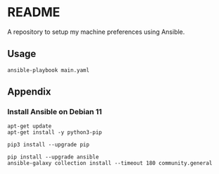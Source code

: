 # README
A repository to setup my machine preferences using Ansible.

## Usage
```
ansible-playbook main.yaml
```

## Appendix
### Install Ansible on Debian 11
```
apt-get update
apt-get install -y python3-pip

pip3 install --upgrade pip

pip install --upgrade ansible
ansible-galaxy collection install --timeout 180 community.general
```
